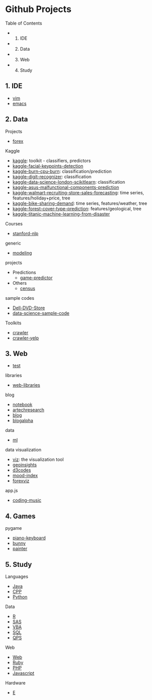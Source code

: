 Github Projects
======

Table of Contents
- 1. IDE
- 2. Data
- 3. Web
- 4. Study

## 1. IDE
- [vim](https://github.com/KellyChan/vim)
- [emacs](https://github.com/KellyChan/emacs)

## 2. Data

Projects
- [forex](https://github.com/KellyChan/forex)

Kaggle
- [kaggle](https://github.com/KellyChan/kaggle): toolkit - classifiers, predictors
- [kaggle-facial-keypoints-detection](https://github.com/KellyChan/kaggle-facial-keypoints-detection)
- [kaggle-burn-cpu-burn](https://github.com/KellyChan/kaggle-burn-cpu-burn): classification/prediction
- [kaggle-digit-recognizer](https://github.com/KellyChan/kaggle-digit-recognizer): classification
- [kaggle-data-science-london-scikitlearn](https://github.com/KellyChan/kaggle-data-science-london-scikitlearn): classification
- [kaggle-asus-malfunctional-components-prediction](https://github.com/KellyChan/kaggle-asus-malfunctional-components-prediction)
- [kaggle-walmart-recruiting-store-sales-forecasting](https://github.com/KellyChan/kaggle-walmart-recruiting-store-sales-forecasting): time series, features/holiday+price, tree
- [kaggle-bike-sharing-demand](https://github.com/KellyChan/kaggle-bike-sharing-demand): time series, features/weather, tree
- [kaggle-forest-cover-type-prediction](https://github.com/KellyChan/kaggle-forest-cover-type-prediction): features/geological, tree
- [kaggle-titanic-machine-learning-from-disaster](https://github.com/KellyChan/kaggle-titanic-machine-learning-from-disaster)


Courses
- [stanford-nlp](https://github.com/KellyChan/stanford-nlp)

generic  
- [modeling](https://github.com/KellyChan/modeling)


projects  

- Predictions
    - [game-predictor](https://github.com/KellyChan/game-predictor)
- Others
    - [census](https://github.com/KellyChan/census)

sample codes
- [Dell-DVD-Store](https://github.com/KellyChan/Dell-DVD-Store)
- [data-science-sample-code](https://github.com/KellyChan/data-science-sample-code)

Toolkits
- [crawler](https://github.com/KellyChan/crawler)
- [crawler-yelp](https://github.com/KellyChan/crawler-yelp)

## 3. Web

- [test](https://github.com/KellyChan/test)

libraries
- [web-libraries](https://github.com/KellyChan/web-libraries)

blog
- [notebook](https://github.com/KellyChan/notebook)
- [artechresearch](https://github.com/KellyChan/artechresearch)
- [blog](https://github.com/KellyChan/blog)
- [blogalpha](https://github.com/KellyChan/blogalpha)


data
- [ml](https://github.com/KellyChan/ml)

data visualization
- [viz](https://github.com/KellyChan/viz): the visualization tool
- [geoinsights](https://github.com/KellyChan/geoinsights)
- [d3codes](https://github.com/KellyChan/d3codes)
- [mood-index](https://github.com/KellyChan/mood-index)
- [forexviz](https://github.com/KellyChan/forexviz)

app.js
- [coding-music](https://github.com/KellyChan/coding-music)

## 4. Games

pygame

- [piano-keyboard](https://github.com/KellyChan/piano-keyboard)
- [bunny](https://github.com/KellyChan/bunny)
- [painter](https://github.com/KellyChan/painter)

## 5. Study

Languages
-  [Java](https://github.com/KellyChan/Java)
-  [CPP](https://github.com/KellyChan/CPP)
-  [Python](https://github.com/KellyChan/Python)

Data
-  [R](https://github.com/KellyChan/R)
-  [SAS](https://github.com/KellyChan/SAS)
-  [VBA](https://github.com/KellyChan/VBA)
-  [SQL](https://github.com/KellyChan/SQL)
-  [QPS](https://github.com/KellyChan/QPS)

Web
-  [Web](https://github.com/KellyChan/Web)
-  [Ruby](https://github.com/KellyChan/Ruby)
-  [PHP](https://github.com/KellyChan/PHP)
-  [Javascript](https://github.com/KellyChan/Javascript)

Hardware
-  [E](https://github.com/KellyChan/E)
